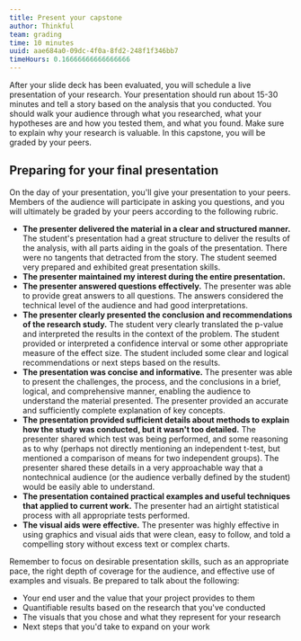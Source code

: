 ```yaml
---
title: Present your capstone
author: Thinkful
team: grading
time: 10 minutes
uuid: aae684a0-09dc-4f0a-8fd2-248f1f346bb7
timeHours: 0.16666666666666666
---
```


After your slide deck has been evaluated, you will schedule a live presentation of your research. Your presentation should run about 15-30 minutes and tell a story based on the analysis that you conducted. You should walk your audience through what you researched, what your hypotheses are and how you tested them, and what you found. Make sure to explain why your research is valuable. In this capstone, you will be graded by your peers.

## Preparing for your final presentation

On the day of your presentation, you'll give your presentation to your peers. Members of the audience will participate in asking you questions, and you will ultimately be graded by your peers according to the following rubric.

- **The presenter delivered the material in a clear and structured manner.** The student's presentation had a great structure to deliver the results of the analysis, with all parts aiding in the goals of the presentation. There were no tangents that detracted from the story. The student seemed very prepared and exhibited great presentation skills.
- **The presenter maintained my interest during the entire presentation.**
- **The presenter answered questions effectively.** The presenter was able to provide great answers to all questions. The answers considered the technical level of the audience and had good interpretations.
- **The presenter clearly presented the conclusion and recommendations of the research study.** The student very clearly translated the p-value and interpreted the results in the context of the problem. The student provided or interpreted a confidence interval or some other appropriate measure of the effect size. The student included some clear and logical recommendations or next steps based on the results.
- **The presentation was concise and informative.** The presenter was able to present the challenges, the process, and the conclusions in a brief, logical, and comprehensive manner, enabling the audience to understand the material presented. The presenter provided an accurate and sufficiently complete explanation of key concepts.
- **The presentation provided sufficient details about methods to explain how the study was conducted, but it wasn't too detailed.** The presenter shared which test was being performed, and some reasoning as to why (perhaps not directly mentioning an independent t-test, but mentioned a comparison of means for two independent groups). The presenter shared these details in a very approachable way that a nontechnical audience (or the audience verbally defined by the student) would be easily able to understand.
- **The presentation contained practical examples and useful techniques that applied to current work.** The presenter had an airtight statistical process with all appropriate tests performed.
- **The visual aids were effective.** The presenter was highly effective in using graphics and visual aids that were clean, easy to follow, and told a compelling story without excess text or complex charts.

Remember to focus on desirable presentation skills, such as an appropriate pace, the right depth of coverage for the audience, and effective use of examples and visuals.
Be prepared to talk about the following:

- Your end user and the value that your project provides to them
- Quantifiable results based on the research that you've conducted
- The visuals that you chose and what they represent for your research
- Next steps that you'd take to expand on your work

